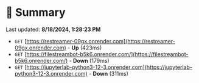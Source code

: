 # 📖 Summary
Last updated: **8/18/2024, 1:28:23 PM**

- `GET` [https://restreamer-09gx.onrender.com](https://restreamer-09gx.onrender.com) - **Up** (423ms)
- `GET` [https://filestreambot-b5k6.onrender.com/](https://filestreambot-b5k6.onrender.com/) - **Down** (179ms)
- `GET` [https://jupyterlab-python3-12-3.onrender.com](https://jupyterlab-python3-12-3.onrender.com) - **Down** (311ms)

